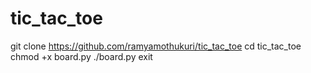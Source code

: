 # tic_tac_toe
git clone https://github.com/ramyamothukuri/tic_tac_toe
cd tic_tac_toe
chmod +x board.py
./board.py
exit
